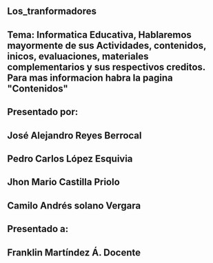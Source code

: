 ## Los_tranformadores
## Tema: Informatica Educativa, Hablaremos mayormente de sus Actividades, contenidos, inicos, evaluaciones, materiales complementarios y sus respectivos creditos. Para mas informacion habra la pagina "Contenidos"

## Presentado por: 
## José Alejandro Reyes Berrocal
## Pedro Carlos López Esquivia
## Jhon Mario Castilla Priolo
## Camilo Andrés solano Vergara 
## Presentado a: 
## Franklin Martíndez Á. Docente
